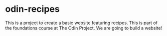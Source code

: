 # odin-recipes

This is a project to create a basic website featuring recipes.
This is part of the foundations course at The Odin Project.
We are going to build a website!
